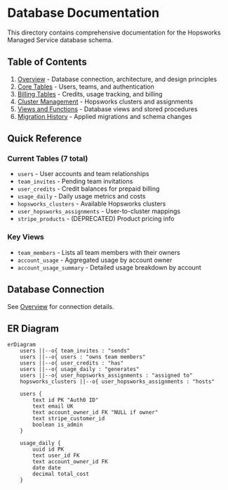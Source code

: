 # Database Documentation

This directory contains comprehensive documentation for the Hopsworks Managed Service database schema.

## Table of Contents

1. [Overview](./01-overview.md) - Database connection, architecture, and design principles
2. [Core Tables](./02-core-tables.md) - Users, teams, and authentication
3. [Billing Tables](./03-billing-tables.md) - Credits, usage tracking, and billing
4. [Cluster Management](./04-cluster-management.md) - Hopsworks clusters and assignments
5. [Views and Functions](./05-views-functions.md) - Database views and stored procedures
6. [Migration History](./06-migrations.md) - Applied migrations and schema changes

## Quick Reference

### Current Tables (7 total)
- `users` - User accounts and team relationships
- `team_invites` - Pending team invitations
- `user_credits` - Credit balances for prepaid billing
- `usage_daily` - Daily usage metrics and costs
- `hopsworks_clusters` - Available Hopsworks clusters
- `user_hopsworks_assignments` - User-to-cluster mappings
- `stripe_products` - (DEPRECATED) Product pricing info

### Key Views
- `team_members` - Lists all team members with their owners
- `account_usage` - Aggregated usage by account owner
- `account_usage_summary` - Detailed usage breakdown by account

## Database Connection

See [Overview](./01-overview.md) for connection details.

## ER Diagram

```mermaid
erDiagram
    users ||--o{ team_invites : "sends"
    users ||--o{ users : "owns team members"
    users ||--o{ user_credits : "has"
    users ||--o{ usage_daily : "generates"
    users ||--o{ user_hopsworks_assignments : "assigned to"
    hopsworks_clusters ||--o{ user_hopsworks_assignments : "hosts"
    
    users {
        text id PK "Auth0 ID"
        text email UK
        text account_owner_id FK "NULL if owner"
        text stripe_customer_id
        boolean is_admin
    }
    
    usage_daily {
        uuid id PK
        text user_id FK
        text account_owner_id FK
        date date
        decimal total_cost
    }
```
